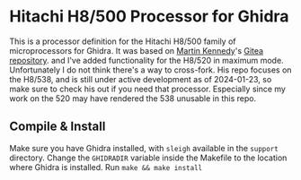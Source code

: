 # Hitachi H8/500 Processor for Ghidra

This is a processor definition for the Hitachi H8/500 family of microprocessors for Ghidra.
It was based on [Martin Kennedy][laboratoryb]'s [Gitea repository][repo].
and I've added functionality for the H8/520 in maximum mode. Unfortunately I do not think there's a
way to cross-fork.
His repo focuses on the H8/538, and is still under active development as of 2024-01-23, so make sure
to check his out if you need that processor. Especially since my work on the 520 may have rendered
the 538 unusable in this repo.

## Compile & Install
Make sure you have Ghidra installed, with `sleigh` available in the `support` directory.
Change the `GHIDRADIR` variable inside the Makefile to the location where Ghidra is installed.
Run `make && make install`

[laboratoryb]: https://www.laboratoryb.org/
[repo]: https://git.laboratoryb.org/hurricos/ghidra-h8-500.git

